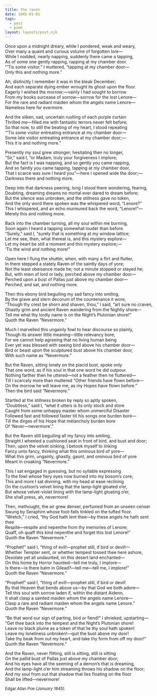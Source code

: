 ```yaml
---
title: the raven
date: 1845-01-01
tags:
  - post
  - poem
layout: layouts/post.njk
---
```

<p>
Once upon a midnight dreary, while I pondered, weak and weary,<br>
Over many a quaint and curious volume of forgotten lore—<br>
    While I nodded, nearly napping, suddenly there came a tapping,<br>
As of some one gently rapping, rapping at my chamber door.<br>
“’Tis some visitor,” I muttered, “tapping at my chamber door—<br>
            Only this and nothing more.”
</p>
<p>
    Ah, distinctly I remember it was in the bleak December;<br>
And each separate dying ember wrought its ghost upon the floor.<br>
    Eagerly I wished the morrow;—vainly I had sought to borrow<br>
    From my books surcease of sorrow—sorrow for the lost Lenore—<br>
For the rare and radiant maiden whom the angels name Lenore—<br>
            Nameless here for evermore.
</p>
<p>
    And the silken, sad, uncertain rustling of each purple curtain<br>
Thrilled me—filled me with fantastic terrors never felt before;<br>
    So that now, to still the beating of my heart, I stood repeating<br>
    “’Tis some visitor entreating entrance at my chamber door—<br>
Some late visitor entreating entrance at my chamber door;—<br>
            This it is and nothing more.”
</p>
<p>
    Presently my soul grew stronger; hesitating then no longer,<br>
“Sir,” said I, “or Madam, truly your forgiveness I implore;<br>
    But the fact is I was napping, and so gently you came rapping,<br>
    And so faintly you came tapping, tapping at my chamber door,<br>
That I scarce was sure I heard you”—here I opened wide the door;—<br>
            Darkness there and nothing more.
</p>
<p>
    Deep into that darkness peering, long I stood there wondering, fearing,<br>
Doubting, dreaming dreams no mortal ever dared to dream before;<br>
    But the silence was unbroken, and the stillness gave no token,<br>
    And the only word there spoken was the whispered word, “Lenore?”<br>
This I whispered, and an echo murmured back the word, “Lenore!”—<br>
            Merely this and nothing more.
</p>
<p>
    Back into the chamber turning, all my soul within me burning,<br>
Soon again I heard a tapping somewhat louder than before.<br>
    “Surely,” said I, “surely that is something at my window lattice;<br>
      Let me see, then, what thereat is, and this mystery explore—<br>
Let my heart be still a moment and this mystery explore;—<br>
            ’Tis the wind and nothing more!”<br>
</p>
<p>
    Open here I flung the shutter, when, with many a flirt and flutter,<br>
In there stepped a stately Raven of the saintly days of yore;<br>
    Not the least obeisance made he; not a minute stopped or stayed he;<br>
    But, with mien of lord or lady, perched above my chamber door—<br>
Perched upon a bust of Pallas just above my chamber door—<br>
            Perched, and sat, and nothing more.<br>
</p>
<p>
Then this ebony bird beguiling my sad fancy into smiling,<br>
By the grave and stern decorum of the countenance it wore,<br>
“Though thy crest be shorn and shaven, thou,” I said, “art sure no craven,<br>
Ghastly grim and ancient Raven wandering from the Nightly shore—<br>
Tell me what thy lordly name is on the Night’s Plutonian shore!”<br>
            Quoth the Raven “Nevermore.”
</p>
<p>
    Much I marvelled this ungainly fowl to hear discourse so plainly,<br>
Though its answer little meaning—little relevancy bore;<br>
    For we cannot help agreeing that no living human being<br>
    Ever yet was blessed with seeing bird above his chamber door—<br>
Bird or beast upon the sculptured bust above his chamber door,<br>
            With such name as “Nevermore.”
</p>
<p>
    But the Raven, sitting lonely on the placid bust, spoke only<br>
That one word, as if his soul in that one word he did outpour.<br>
    Nothing farther then he uttered—not a feather then he fluttered—<br>
    Till I scarcely more than muttered “Other friends have flown before—<br>
On the morrow he will leave me, as my Hopes have flown before.”<br>
            Then the bird said “Nevermore.”
</p>
<p>
    Startled at the stillness broken by reply so aptly spoken,<br>
“Doubtless,” said I, “what it utters is its only stock and store<br>
    Caught from some unhappy master whom unmerciful Disaster<br>
    Followed fast and followed faster till his songs one burden bore—<br>
Till the dirges of his Hope that melancholy burden bore<br>
            Of ‘Never—nevermore’.”
</p>
<p>
    But the Raven still beguiling all my fancy into smiling,<br>
Straight I wheeled a cushioned seat in front of bird, and bust and door;<br>
    Then, upon the velvet sinking, I betook myself to linking<br>
    Fancy unto fancy, thinking what this ominous bird of yore—<br>
What this grim, ungainly, ghastly, gaunt, and ominous bird of yore<br>
            Meant in croaking “Nevermore.”
</p>
<p>
    This I sat engaged in guessing, but no syllable expressing<br>
To the fowl whose fiery eyes now burned into my bosom’s core;<br>
    This and more I sat divining, with my head at ease reclining<br>
    On the cushion’s velvet lining that the lamp-light gloated o’er,<br>
But whose velvet-violet lining with the lamp-light gloating o’er,<br>
            She shall press, ah, nevermore!
</p>
<p>
    Then, methought, the air grew denser, perfumed from an unseen censer<br>
Swung by Seraphim whose foot-falls tinkled on the tufted floor.<br>
    “Wretch,” I cried, “thy God hath lent thee—by these angels he hath sent thee<br>
    Respite—respite and nepenthe from thy memories of Lenore;<br>
Quaff, oh quaff this kind nepenthe and forget this lost Lenore!”<br>
            Quoth the Raven “Nevermore.”
</p>
<p>
    “Prophet!” said I, “thing of evil!—prophet still, if bird or devil!—<br>
Whether Tempter sent, or whether tempest tossed thee here ashore,<br>
    Desolate yet all undaunted, on this desert land enchanted—<br>
    On this home by Horror haunted—tell me truly, I implore—<br>
Is there—is there balm in Gilead?—tell me—tell me, I implore!”<br>
            Quoth the Raven “Nevermore.”
</p>
<p>
    “Prophet!” said I, “thing of evil!—prophet still, if bird or devil!<br>
By that Heaven that bends above us—by that God we both adore—<br>
    Tell this soul with sorrow laden if, within the distant Aidenn,<br>
    It shall clasp a sainted maiden whom the angels name Lenore—<br>
Clasp a rare and radiant maiden whom the angels name Lenore.”<br>
            Quoth the Raven “Nevermore.”
</p>
<p>
    “Be that word our sign of parting, bird or fiend!” I shrieked, upstarting—<br>
“Get thee back into the tempest and the Night’s Plutonian shore!<br>
    Leave no black plume as a token of that lie thy soul hath spoken!<br>
    Leave my loneliness unbroken!—quit the bust above my door!<br>
Take thy beak from out my heart, and take thy form from off my door!”<br>
            Quoth the Raven “Nevermore.”
</p>
<p>
    And the Raven, never flitting, still is sitting, still is sitting<br>
On the pallid bust of Pallas just above my chamber door;<br>
    And his eyes have all the seeming of a demon’s that is dreaming,<br>
    And the lamp-light o’er him streaming throws his shadow on the floor;<br>
And my soul from out that shadow that lies floating on the floor<br>
            Shall be lifted—nevermore!
</p>
<p><font size="-1">Edgar Allan Poe <i>(January 1845).</i></font></p>
